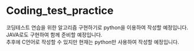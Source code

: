 # Coding_test_practice
코딩테스트 연습을 위한 알고리즘 구현하기로 python을 이용하여 작성할 예정입니다.  
JAVA로도 구현하여 함께 준비할 예정입니다.  
추후에 C언어로 작성할 수 있지만 현재는 python만 사용하여 작성할 예정입니다.

